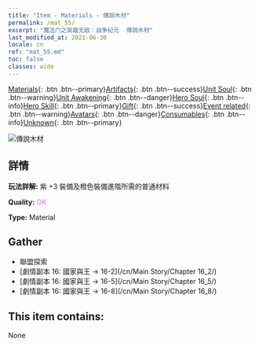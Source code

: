 ```yaml
---
title: "Item - Materials - 傳說木材"
permalink: /mat_55/
excerpt: "魔法门之英雄无敌：战争纪元  傳說木材"
last_modified_at: 2021-06-30
locale: cn
ref: "mat_55.md"
toc: false
classes: wide
---
```

 [Materials](/ItemsCN/){: .btn .btn--primary}[Artifacts](/ItemsCN/Artifacts/){: .btn .btn--success}[Unit Soul](/ItemsCN/UnitSoul/){: .btn .btn--warning}[Unit Awakening](/ItemsCN/UnitAwakening/){: .btn .btn--danger}[Hero Soul](/ItemsCN/HeroSoul/){: .btn .btn--info}[Hero Skill](/ItemsCN/HeroSkill/){: .btn .btn--primary}[Gift](/ItemsCN/Gift/){: .btn .btn--success}[Event related](/ItemsCN/Events/){: .btn .btn--warning}[Avatars](/ItemsCN/Avatars/){: .btn .btn--danger}[Consumables](/ItemsCN/Consumables/){: .btn .btn--info}[Unknown](/ItemsCN/Unknown/){: .btn .btn--primary}

 ![傳說木材](/images/t/i_cailiao_mucai2.png)

## 詳情
 **玩法詳解:** 紫 +3 裝備及橙色裝備進階所需的普通材料

 **Quality:** <span style="color: #DA70D6">OK</span>

 **Type:** Material

## Gather

*    聯盟探索 
*    [劇情副本 16: 國家與王 -> 16-2](/cn/Main Story/Chapter 16_2/) 
*    [劇情副本 16: 國家與王 -> 16-5](/cn/Main Story/Chapter 16_5/) 
*    [劇情副本 16: 國家與王 -> 16-8](/cn/Main Story/Chapter 16_8/) 

## This item contains:

  None

